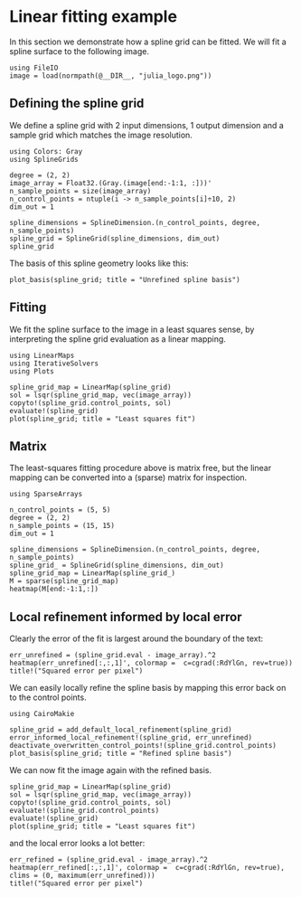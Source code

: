 # Linear fitting example

In this section we demonstrate how a spline grid can be fitted. We will fit a spline surface to the following image.

```@example tutorial
using FileIO
image = load(normpath(@__DIR__, "julia_logo.png"))
```

## Defining the spline grid

We define a spline grid with 2 input dimensions, 1 output dimension and a sample grid which matches the image resolution.

```@example tutorial
using Colors: Gray
using SplineGrids

degree = (2, 2)
image_array = Float32.(Gray.(image[end:-1:1, :]))'
n_sample_points = size(image_array)
n_control_points = ntuple(i -> n_sample_points[i]÷10, 2)
dim_out = 1

spline_dimensions = SplineDimension.(n_control_points, degree, n_sample_points)
spline_grid = SplineGrid(spline_dimensions, dim_out)
spline_grid
```

The basis of this spline geometry looks like this:

```@example tutorial
plot_basis(spline_grid; title = "Unrefined spline basis")
```

## Fitting

We fit the spline surface to the image in a least squares sense, by interpreting the spline grid evaluation as a linear mapping.

```@example tutorial
using LinearMaps
using IterativeSolvers
using Plots

spline_grid_map = LinearMap(spline_grid)
sol = lsqr(spline_grid_map, vec(image_array))
copyto!(spline_grid.control_points, sol)
evaluate!(spline_grid)
plot(spline_grid; title = "Least squares fit")
```

## Matrix

The least-squares fitting procedure above is matrix free, but the linear mapping can be converted into a (sparse) matrix for inspection.

```@example tutorial
using SparseArrays

n_control_points = (5, 5)
degree = (2, 2)
n_sample_points = (15, 15)
dim_out = 1

spline_dimensions = SplineDimension.(n_control_points, degree, n_sample_points)
spline_grid_ = SplineGrid(spline_dimensions, dim_out)
spline_grid_map = LinearMap(spline_grid_)
M = sparse(spline_grid_map)
heatmap(M[end:-1:1,:])
```

## Local refinement informed by local error

Clearly the error of the fit is largest around the boundary of the text:

```@example tutorial
err_unrefined = (spline_grid.eval - image_array).^2
heatmap(err_unrefined[:,:,1]', colormap =  c=cgrad(:RdYlGn, rev=true))
title!("Squared error per pixel")
```

We can easily locally refine the spline basis by mapping this error back on to the control points.

```@example tutorial
using CairoMakie

spline_grid = add_default_local_refinement(spline_grid)
error_informed_local_refinement!(spline_grid, err_unrefined)
deactivate_overwritten_control_points!(spline_grid.control_points)
plot_basis(spline_grid; title = "Refined spline basis")
```

We can now fit the image again with the refined basis.

```@example tutorial
spline_grid_map = LinearMap(spline_grid)
sol = lsqr(spline_grid_map, vec(image_array))
copyto!(spline_grid.control_points, sol)
evaluate!(spline_grid.control_points)
evaluate!(spline_grid)
plot(spline_grid; title = "Least squares fit")
```

and the local error looks a lot better:

```@example tutorial
err_refined = (spline_grid.eval - image_array).^2
heatmap(err_refined[:,:,1]', colormap =  c=cgrad(:RdYlGn, rev=true), clims = (0, maximum(err_unrefined)))
title!("Squared error per pixel")
```